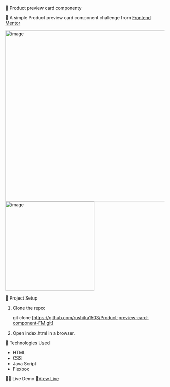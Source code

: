 📌 Product preview card componenty 

🚀 A simple Product preview card component challenge from [Frontend Mentor](https://www.frontendmentor.io/challenges/product-preview-card-component-GO7UmttRfa) 

<img width="539" alt="image" src="https://github.com/user-attachments/assets/2ab22195-c5ea-449f-bb10-b0fb3dcb0299" />



<img width="281" alt="image" src="https://github.com/user-attachments/assets/443a3b03-11aa-40da-a307-d79349830516" />


📁 Project Setup
1. Clone the repo:  

   git clone [https://github.com/rushika1503/Product-preview-card-component-FM.git]
  
   
2. Open index.html in a browser.  

🎨 Technologies Used
- HTML  
- CSS
- Java Script
- Flexbox  

👨‍💻 Live Demo 
🔗[View Live](https://rushika1503.github.io/Product-preview-card-component-FM/)

